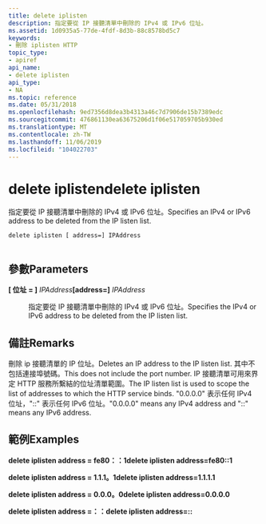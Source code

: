 ```yaml
---
title: delete iplisten
description: 指定要從 IP 接聽清單中刪除的 IPv4 或 IPv6 位址。
ms.assetid: 1d0935a5-77de-4fdf-8d3b-88c8578bd5c7
keywords:
- 刪除 iplisten HTTP
topic_type:
- apiref
api_name:
- delete iplisten
api_type:
- NA
ms.topic: reference
ms.date: 05/31/2018
ms.openlocfilehash: 9ed7356d8dea3b4313a46c7d7906de15b7389edc
ms.sourcegitcommit: 476861130ea63675206d1f06e517059705b930ed
ms.translationtype: MT
ms.contentlocale: zh-TW
ms.lasthandoff: 11/06/2019
ms.locfileid: "104022703"
---
```

# <a name="delete-iplisten"></a><span data-ttu-id="34259-104">delete iplisten</span><span class="sxs-lookup"><span data-stu-id="34259-104">delete iplisten</span></span>

<span data-ttu-id="34259-105">指定要從 IP 接聽清單中刪除的 IPv4 或 IPv6 位址。</span><span class="sxs-lookup"><span data-stu-id="34259-105">Specifies an IPv4 or IPv6 address to be deleted from the IP listen list.</span></span>

``` syntax
delete iplisten [ address=] IPAddress
 
```

## <a name="parameters"></a><span data-ttu-id="34259-106">參數</span><span class="sxs-lookup"><span data-stu-id="34259-106">Parameters</span></span>

<dl> <dt>

<span data-ttu-id="34259-107"><span id="_address___IPAddress"></span><span id="_address___ipaddress"></span><span id="_ADDRESS___IPADDRESS"></span>**\[ 位址 = \]** *IPAddress*</span><span class="sxs-lookup"><span data-stu-id="34259-107"><span id="_address___IPAddress"></span><span id="_address___ipaddress"></span><span id="_ADDRESS___IPADDRESS"></span>**\[address=\]** *IPAddress*</span></span>
</dt> <dd>

<span data-ttu-id="34259-108">指定要從 IP 接聽清單中刪除的 IPv4 或 IPv6 位址。</span><span class="sxs-lookup"><span data-stu-id="34259-108">Specifies the IPv4 or IPv6 address to be deleted from the IP listen list.</span></span>

</dd> </dl>

## <a name="remarks"></a><span data-ttu-id="34259-109">備註</span><span class="sxs-lookup"><span data-stu-id="34259-109">Remarks</span></span>

<span data-ttu-id="34259-110">刪除 ip 接聽清單的 IP 位址。</span><span class="sxs-lookup"><span data-stu-id="34259-110">Deletes an IP address to the IP listen list.</span></span> <span data-ttu-id="34259-111">其中不包括連接埠號碼。</span><span class="sxs-lookup"><span data-stu-id="34259-111">This does not include the port number.</span></span> <span data-ttu-id="34259-112">IP 接聽清單可用來界定 HTTP 服務所繫結的位址清單範圍。</span><span class="sxs-lookup"><span data-stu-id="34259-112">The IP listen list is used to scope the list of addresses to which the HTTP service binds.</span></span> <span data-ttu-id="34259-113">"0.0.0.0" 表示任何 IPv4 位址，"::" 表示任何 IPv6 位址。</span><span class="sxs-lookup"><span data-stu-id="34259-113">"0.0.0.0" means any IPv4 address and "::" means any IPv6 address.</span></span>

## <a name="examples"></a><span data-ttu-id="34259-114">範例</span><span class="sxs-lookup"><span data-stu-id="34259-114">Examples</span></span>

<span data-ttu-id="34259-115">**delete iplisten address = fe80：：1**</span><span class="sxs-lookup"><span data-stu-id="34259-115">**delete iplisten address=fe80::1**</span></span>

<span data-ttu-id="34259-116">**delete iplisten address = 1.1.1。1**</span><span class="sxs-lookup"><span data-stu-id="34259-116">**delete iplisten address=1.1.1.1**</span></span>

<span data-ttu-id="34259-117">**delete iplisten address = 0.0.0。0**</span><span class="sxs-lookup"><span data-stu-id="34259-117">**delete iplisten address=0.0.0.0**</span></span>

<span data-ttu-id="34259-118">**delete iplisten address =：：**</span><span class="sxs-lookup"><span data-stu-id="34259-118">**delete iplisten address=::**</span></span>

 

 




